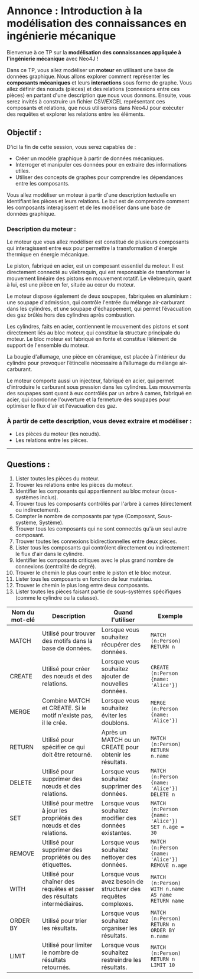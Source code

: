 
# Annonce : Introduction à la modélisation des connaissances en ingénierie mécanique

Bienvenue à ce TP sur la **modélisation des connaissances appliquée à l'ingénierie mécanique** avec Neo4J !

Dans ce TP, vous allez modéliser un **moteur** en utilisant une base de données graphique. Nous allons explorer comment représenter les **composants mécaniques** et leurs **interactions** sous forme de graphe. Vous allez définir des nœuds (pièces) et des relations (connexions entre ces pièces) en partant d'une description que nous vous donnons. Ensuite, vous serez invités à construire un fichier CSV/EXCEL représentant ces composants et relations, que nous utiliserons dans Neo4J pour exécuter des requêtes et explorer les relations entre les éléments.

## Objectif :
D'ici la fin de cette session, vous serez capables de :
- Créer un modèle graphique à partir de données mécaniques.
- Interroger et manipuler ces données pour en extraire des informations utiles.
- Utiliser des concepts de graphes pour comprendre les dépendances entre les composants.

Vous allez modéliser un moteur à partir d'une description textuelle en identifiant les pièces et leurs relations. Le but est de comprendre comment les composants interagissent et de les modéliser dans une base de données graphique.

### Description du moteur :
Le moteur que vous allez modéliser est constitué de plusieurs composants qui interagissent entre eux pour permettre la transformation d'énergie thermique en énergie mécanique.

Le piston, fabriqué en acier, est un composant essentiel du moteur. Il est directement connecté au vilebrequin, qui est responsable de transformer le mouvement linéaire des pistons en mouvement rotatif. Le vilebrequin, quant à lui, est une pièce en fer, située au cœur du moteur.

Le moteur dispose également de deux soupapes, fabriquées en aluminium : une soupape d'admission, qui contrôle l'entrée du mélange air-carburant dans les cylindres, et une soupape d'échappement, qui permet l’évacuation des gaz brûlés hors des cylindres après combustion.

Les cylindres, faits en acier, contiennent le mouvement des pistons et sont directement liés au bloc moteur, qui constitue la structure principale du moteur. Le bloc moteur est fabriqué en fonte et constitue l’élément de support de l'ensemble du moteur.

La bougie d'allumage, une pièce en céramique, est placée à l'intérieur du cylindre pour provoquer l’étincelle nécessaire à l’allumage du mélange air-carburant.

Le moteur comporte aussi un injecteur, fabriqué en acier, qui permet d’introduire le carburant sous pression dans les cylindres. Les mouvements des soupapes sont quant à eux contrôlés par un arbre à cames, fabriqué en acier, qui coordonne l'ouverture et la fermeture des soupapes pour optimiser le flux d'air et l'évacuation des gaz.

### À partir de cette description, vous devez extraire et modéliser :

- Les pièces du moteur (les nœuds).
- Les relations entre les pièces.

---

## Questions :

1. Lister toutes les pièces du moteur.
2. Trouver les relations entre les pièces du moteur.
3. Identifier les composants qui appartiennent au bloc moteur (sous-systèmes inclus).
4. Trouver tous les composants contrôlés par l'arbre à cames (directement ou indirectement).
5. Compter le nombre de composants par type (Composant, Sous-système, Système).
6. Trouver tous les composants qui ne sont connectés qu'à un seul autre composant.
7. Trouver toutes les connexions bidirectionnelles entre deux pièces.
8. Lister tous les composants qui contrôlent directement ou indirectement le flux d'air dans le cylindre.
9. Identifier les composants critiques avec le plus grand nombre de connexions (centralité de degré).
10. Trouver le chemin le plus court entre le piston et le bloc moteur.
11. Lister tous les composants en fonction de leur matériau.
12. Trouver le chemin le plus long entre deux composants.
13. Lister toutes les pièces faisant partie de sous-systèmes spécifiques (comme le cylindre ou la culasse).


| Nom du mot-clé | Description | Quand l'utiliser | Exemple |
|----------------|-------------|------------------|---------|
| MATCH          | Utilisé pour trouver des motifs dans la base de données. | Lorsque vous souhaitez récupérer des données. | `MATCH (n:Person) RETURN n` |
| CREATE         | Utilisé pour créer des nœuds et des relations. | Lorsque vous souhaitez ajouter de nouvelles données. | `CREATE (n:Person {name: 'Alice'})` |
| MERGE          | Combine MATCH et CREATE. Si le motif n'existe pas, il le crée. | Lorsque vous souhaitez éviter les doublons. | `MERGE (n:Person {name: 'Alice'})` |
| RETURN         | Utilisé pour spécifier ce qui doit être retourné. | Après un MATCH ou un CREATE pour obtenir les résultats. | `MATCH (n:Person) RETURN n.name` |
| DELETE         | Utilisé pour supprimer des nœuds et des relations. | Lorsque vous souhaitez supprimer des données. | `MATCH (n:Person {name: 'Alice'}) DELETE n` |
| SET            | Utilisé pour mettre à jour les propriétés des nœuds et des relations. | Lorsque vous souhaitez modifier des données existantes. | `MATCH (n:Person {name: 'Alice'}) SET n.age = 30` |
| REMOVE         | Utilisé pour supprimer des propriétés ou des étiquettes. | Lorsque vous souhaitez nettoyer des données. | `MATCH (n:Person {name: 'Alice'}) REMOVE n.age` |
| WITH           | Utilisé pour chaîner des requêtes et passer des résultats intermédiaires. | Lorsque vous avez besoin de structurer des requêtes complexes. | `MATCH (n:Person) WITH n.name AS name RETURN name` |
| ORDER BY       | Utilisé pour trier les résultats. | Lorsque vous souhaitez organiser les résultats. | `MATCH (n:Person) RETURN n ORDER BY n.name` |
| LIMIT          | Utilisé pour limiter le nombre de résultats retournés. | Lorsque vous souhaitez restreindre les résultats. | `MATCH (n:Person) RETURN n LIMIT 10` |
